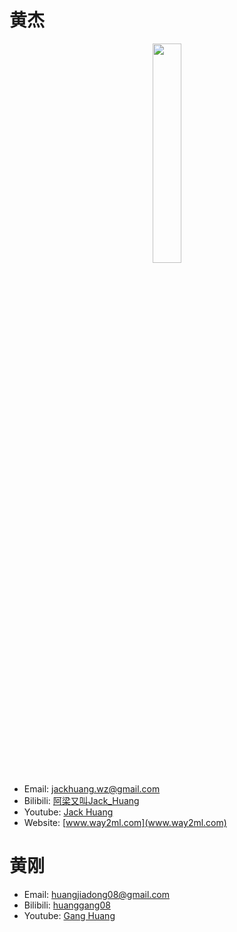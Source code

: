 <!--
 * @Description: 
 * @Author: Jack Huang
 * @Github: https://github.com/HuangJiaLian
 * @Date: 2019-04-15 14:13:33
 * @LastEditors: Jack Huang
 * @LastEditTime: 2019-11-22 22:36:00
 -->
# 黄杰

<p align="center">
<img src='/images/about/jack.png' width='30%'>
</p>

- Email:  jackhuang.wz@gmail.com
- Bilibili: [阿梁又叫Jack_Huang](https://space.bilibili.com/233674060)
- Youtube: [Jack Huang](https://www.youtube.com/channel/UCSMCgLJ5gQwYrBCZ8pBY-cg?view_as=public)
- Website: [www.way2ml.com](www.way2ml.com)

# 黄刚

- Email:  huangjiadong08@gmail.com
- Bilibili: [huanggang08](https://space.bilibili.com/398494538)
- Youtube: [Gang Huang](https://www.youtube.com/channel/UCXnLQRWwGfdm69t-mJrWC-Q)

